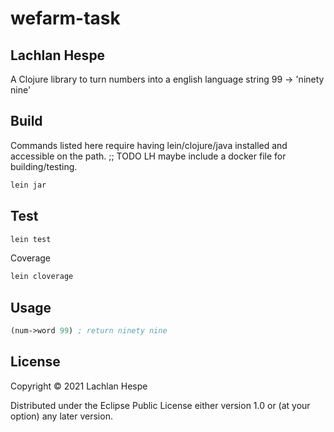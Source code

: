 # wefarm-task

## Lachlan Hespe

A Clojure library to turn numbers into a english language string 99 -> 'ninety nine'

## Build

Commands listed here require having lein/clojure/java installed and accessible on the path.
;; TODO LH maybe include a docker file for building/testing.

```bash
lein jar
```

## Test

```bash
lein test
```

Coverage
```bash
lein cloverage
```

## Usage

```clojure
(num->word 99) ; return ninety nine
```

## License

Copyright © 2021 Lachlan Hespe

Distributed under the Eclipse Public License either version 1.0 or (at your option) any later version.
